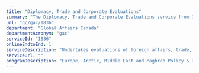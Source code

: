 ```yaml
---
title: "Diplomacy, Trade and Corporate Evaluations"
summary: "The Diplomacy, Trade and Corporate Evaluations service from Global Affairs Canada is available end-to-end online, according to the GC Service Inventory."
url: "gc/gac/1836"
department: "Global Affairs Canada"
departmentAcronym: "gac"
serviceId: "1836"
onlineEndtoEnd: 1
serviceDescription: "Undertakes evaluations of foreign affairs, trade, consular and platform programs, which can be program, policy or project specific, or they may examine a suite of programs and projects in reference to a particular theme."
serviceUrl: ""
programDescription: "Europe, Arctic, Middle East and Maghreb Policy & Diplomacy,Americas Policy & Diplomacy,Asia Pacific Policy & Diplomacy,Sub-Saharan Africa Policy & Diplomacy,Europe, Arctic, Middle East and Maghreb Trade,Americas Trade,Asia Pacific Trade,Sub-Saharan Africa Trade,Platform Corporate Services"
---
```

